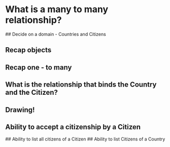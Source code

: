 # What is a many to many relationship?

## Decide on a domain - Countries and Citizens
## Recap objects
## Recap one - to many
## What is the relationship that binds the Country and the Citizen?
## Drawing!
## Ability to accept a citizenship by a Citizen
## Ability to list all citizens of a Citizen
## Ability to list Citizens of a Country

